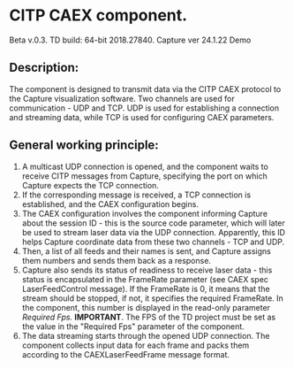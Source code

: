 # CITP CAEX component. 
Beta v.0.3. TD build: 64-bit 2018.27840. Capture ver 24.1.22 Demo

## Description:
The component is designed to transmit data via the CITP CAEX protocol to the Capture visualization software. Two channels are used for communication - UDP and TCP. UDP is used for establishing a connection and streaming data, while TCP is used for configuring CAEX parameters.

## General working principle:
1. A multicast UDP connection is opened, and the component waits to receive CITP messages from Capture, specifying the port on which Capture expects the TCP connection.
2. If the corresponding message is received, a TCP connection is established, and the CAEX configuration begins.
3. The CAEX configuration involves the component informing Capture about the session ID - this is the source code parameter, which will later be used to stream laser data via the UDP connection. Apparently, this ID helps Capture coordinate data from these two channels - TCP and UDP.
4. Then, a list of all feeds and their names is sent, and Capture assigns them numbers and sends them back as a response.
5. Capture also sends its status of readiness to receive laser data - this status is encapsulated in the FrameRate parameter (see CAEX spec LaserFeedControl message). If the FrameRate is 0, it means that the stream should be stopped, if not, it specifies the required FrameRate. In the component, this number is displayed in the read-only parameter *Required Fps.* **IMPORTANT**. The FPS of the TD project must be set as the value in the "Required Fps" parameter of the component.
6. The data streaming starts through the opened UDP connection. The component collects input data for each frame and packs them according to the CAEXLaserFeedFrame message format.
